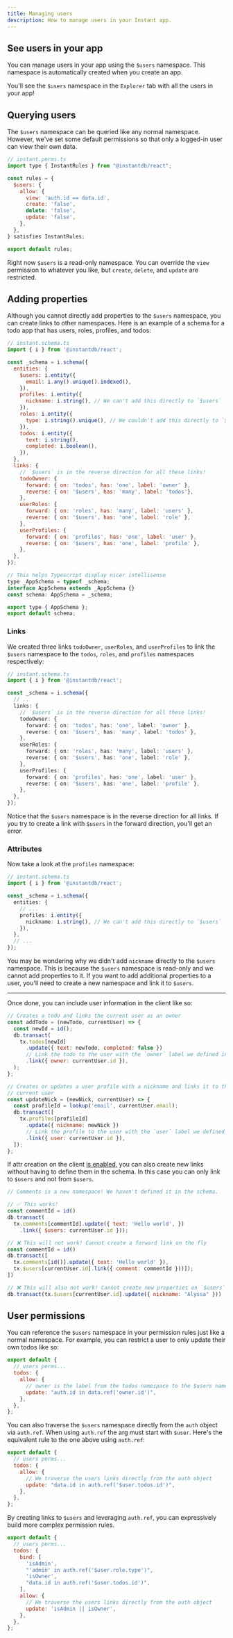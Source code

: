 ```yaml
---
title: Managing users
description: How to manage users in your Instant app.
---
```


## See users in your app

You can manage users in your app using the `$users` namespace. This namespace is
automatically created when you create an app.

You'll see the `$users` namespace in the `Explorer` tab with all
the users in your app!

## Querying users

The `$users` namespace can be queried like any normal namespace. However, we've
set some default permissions so that only a logged-in user can view their own
data.

```javascript
// instant.perms.ts
import type { InstantRules } from "@instantdb/react";

const rules = {
  $users: {
    allow: {
      view: 'auth.id == data.id',
      create: 'false',
      delete: 'false',
      update: 'false',
    },
  },
} satisfies InstantRules;

export default rules;
```

Right now `$users` is a read-only namespace. You can override the `view`
permission to whatever you like, but `create`, `delete`, and `update`
are restricted.

## Adding properties

Although you cannot directly add properties to the `$users` namespace, you can
create links to other namespaces. Here is an example of a schema for a todo app that has users,
roles, profiles, and todos:

```javascript
// instant.schema.ts
import { i } from '@instantdb/react';

const _schema = i.schema({
  entities: {
    $users: i.entity({
      email: i.any().unique().indexed(),
    }),
    profiles: i.entity({
      nickname: i.string(), // We can't add this directly to `$users`
    }),
    roles: i.entity({
      type: i.string().unique(), // We couldn't add this directly to `$users` either
    }),
    todos: i.entity({
      text: i.string(),
      completed: i.boolean(),
    }),
  },
  links: {
    // `$users` is in the reverse direction for all these links!
    todoOwner: {
      forward: { on: 'todos', has: 'one', label: 'owner' },
      reverse: { on: '$users', has: 'many', label: 'todos'},
    },
    userRoles: {
      forward: { on: 'roles', has: 'many', label: 'users' },
      reverse: { on: '$users', has: 'one', label: 'role' },
    },
    userProfiles: {
      forward: { on: 'profiles', has: 'one', label: 'user' },
      reverse: { on: '$users', has: 'one', label: 'profile' },
    },
  },
});

// This helps Typescript display nicer intellisense
type _AppSchema = typeof _schema;
interface AppSchema extends _AppSchema {}
const schema: AppSchema = _schema;

export type { AppSchema };
export default schema;
```

### Links

We created three links `todoOwner`, `userRoles`, and `userProfiles` to link the `$users`
namespace to the `todos`, `roles`, and `profiles` namespaces respectively:

```typescript
// instant.schema.ts
import { i } from '@instantdb/react';

const _schema = i.schema({
  // ..
  links: {
    // `$users` is in the reverse direction for all these links!
    todoOwner: {
      forward: { on: 'todos', has: 'one', label: 'owner' },
      reverse: { on: '$users', has: 'many', label: 'todos' },
    },
    userRoles: {
      forward: { on: 'roles', has: 'many', label: 'users' },
      reverse: { on: '$users', has: 'one', label: 'role' },
    },
    userProfiles: {
      forward: { on: 'profiles', has: 'one', label: 'user' },
      reverse: { on: '$users', has: 'one', label: 'profile' },
    },
  },
});
```

Notice that the `$users` namespace is in the reverse direction for all links. If you try to create a link with `$users` in the forward direction, you'll get an error.

### Attributes

Now take a look at the `profiles` namespace:

```typescript
// instant.schema.ts
import { i } from '@instantdb/react';

const _schema = i.schema({
  entities: {
    // ...
    profiles: i.entity({
      nickname: i.string(), // We can't add this directly to `$users`
    }),
  },
  // ...
});
```

You may be wondering why we didn't add `nickname` directly to the `$users` namespace. This is
because the `$users` namespace is read-only and we cannot add properties to it.
If you want to add additional properties to a user, you'll need to create a
new namespace and link it to `$users`.

---

Once done, you can include user information in the client like so:

```javascript
// Creates a todo and links the current user as an owner
const addTodo = (newTodo, currentUser) => {
  const newId = id();
  db.transact(
    tx.todos[newId]
      .update({ text: newTodo, completed: false })
      // Link the todo to the user with the `owner` label we defined in the schema
      .link({ owner: currentUser.id }),
  );
};

// Creates or updates a user profile with a nickname and links it to the
// current user
const updateNick = (newNick, currentUser) => {
  const profileId = lookup('email', currentUser.email);
  db.transact([
    tx.profiles[profileId]
      .update({ nickname: newNick })
      // Link the profile to the user with the `user` label we defined in the schema
      .link({ user: currentUser.id }),
  ]);
};
```

If attr creation on the client [is enabled](/docs/permissions#attrs),
you can also create new links without having to define them in the schema. In
this case you can only link to `$users` and not from `$users`.

```javascript
// Comments is a new namespace! We haven't defined it in the schema.

// ✅ This works!
const commentId = id()
db.transact(
  tx.comments[commentId].update({ text: 'Hello world', })
    .link({ $users: currentUser.id }));

// ❌ This will not work! Cannot create a forward link on the fly
const commentId = id()
db.transact([
  tx.comments[id()].update({ text: 'Hello world' }),
  tx.$users[currentUser.id].link({ comment: commentId }))]);
])

// ❌ This will also not work! Cannot create new properties on `$users`
db.transact(tx.$users[currentUser.id].update({ nickname: "Alyssa" }))
```

## User permissions

You can reference the `$users` namespace in your permission rules just like a
normal namespace. For example, you can restrict a user to only update their own
todos like so:

```javascript
export default {
  // users perms...
  todos: {
    allow: {
      // owner is the label from the todos namespace to the $users namespace
      update: "auth.id in data.ref('owner.id')",
    },
  },
};
```

You can also traverse the `$users` namespace directly from the `auth` object via
`auth.ref`. When using `auth.ref` the arg must start with `$user`. Here's the
equivalent rule to the one above using `auth.ref`:

```javascript
export default {
  // users perms...
  todos: {
    allow: {
      // We traverse the users links directly from the auth object
      update: "data.id in auth.ref('$user.todos.id')",
    },
  },
};
```

By creating links to `$users` and leveraging `auth.ref`, you can expressively build
more complex permission rules.

```javascript
export default {
  // users perms...
  todos: {
    bind: [
      'isAdmin',
      "'admin' in auth.ref('$user.role.type')",
      'isOwner',
      "data.id in auth.ref('$user.todos.id')",
    ],
    allow: {
      // We traverse the users links directly from the auth object
      update: 'isAdmin || isOwner',
    },
  },
};
```
